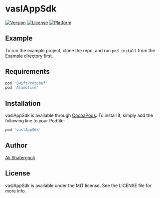# vaslAppSdk

[![Version](https://img.shields.io/cocoapods/v/vaslAppSdk.svg?style=flat)](https://cocoapods.org/pods/vaslAppSdk)
[![License](https://img.shields.io/cocoapods/l/vaslAppSdk.svg?style=flat)](https://cocoapods.org/pods/vaslAppSdk)
[![Platform](https://img.shields.io/cocoapods/p/vaslAppSdk.svg?style=flat)](https://cocoapods.org/pods/vaslAppSdk)

## Example

To run the example project, clone the repo, and run `pod install` from the Example directory first.

## Requirements

```ruby
pod 'SwiftProtobuf'
pod 'Alamofire'
```

## Installation

vaslAppSdk is available through [CocoaPods](https://cocoapods.org). To install
it, simply add the following line to your Podfile:

```ruby
pod 'vaslAppSdk'
```

## Author

[Ali Shatergholi](https://github.com/alishatergholi)

## License

vaslAppSdk is available under the MIT license. See the LICENSE file for more info.
